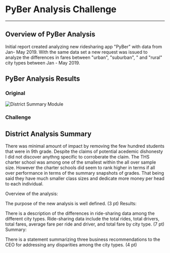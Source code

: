 # PyBer Analysis Challenge
---
## Overview of PyBer Analysis
Initial report created analyzing new ridesharing app "PyBer" with data from Jan- May 2019.   With the same data set a new request was issued to analyze the differences in fares between "urban", "suburban", " and "rural" city types between Jan - May 2019.


## PyBer Analysis Results

### Original
![District Summary Module](https://user-images.githubusercontent.com/84201082/126900977-dc25b7e8-3b26-41cc-a93e-dcdf67853920.png)

### Challenge 


## District Analysis Summary
There was minimal amount of impact by removing the few hundred students that were in 9th grade.   Despite the claims of potential acedemic dishonesty I did not discover anythng specific to corroberate the claim.   The THS charter school was among one of the smallest within the all over sample size.   However the charter schools did seem to rank higher in terms if all over performance in terms of the summary snapshots of grades.   That being said they have much smaller class sizes and dedicate more money per head to each individual.


Overview of the analysis:

The purpose of the new analysis is well defined. (3 pt)
Results:

There is a description of the differences in ride-sharing data among the different city types. Ride-sharing data include the total rides, total drivers, total fares, average fare per ride and driver, and total fare by city type. (7 pt)
Summary:

There is a statement summarizing three business recommendations to the CEO for addressing any disparities among the city types. (4 pt)
